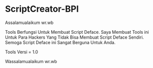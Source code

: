 # ScriptCreator-BPI

Assalamualaikum wr.wb

Tools Berfungsi Untuk Membuat Script Deface.
Saya Membuat Tools ini Untuk Para Hackers Yang Tidak Bisa Membuat Script Deface Sendiri.
Semoga Script Deface ini Sangat Berguna Untuk Anda.

Tools Versi = 1.0

Wassalamualaikum wr.wb
